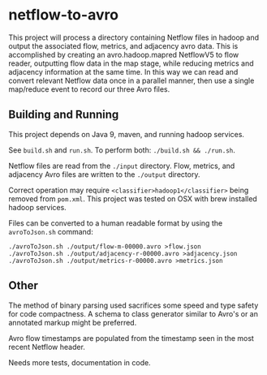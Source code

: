 
# netflow-to-avro

This project will process a directory containing Netflow files in hadoop and output the
associated flow, metrics, and adjacency avro data. This is accomplished by creating an
avro.hadoop.mapred NetflowV5 to flow reader, outputting flow data in the map stage, while
reducing metrics and adjacency information at the same time. In this way we can read
and convert relevant Netflow data once in a parallel manner, then use a single map/reduce
event to record our three Avro files.

## Building and Running

This project depends on Java 9, maven, and running hadoop services.

See `build.sh` and `run.sh`. To perform both: `./build.sh && ./run.sh`.

Netflow files are read from the `./input` directory. Flow, metrics, and adjacency Avro files
are written to the `./output` directory.

Correct operation may require `<classifier>hadoop1</classifier>` being removed from `pom.xml`.
This project was tested on OSX with brew installed hadoop services.

Files can be converted to a human readable format by using the `avroToJson.sh` command:
```
./avroToJson.sh ./output/flow-m-00000.avro >flow.json
./avroToJson.sh ./output/adjacency-r-00000.avro >adjacency.json
./avroToJson.sh ./output/metrics-r-00000.avro >metrics.json
```

## Other

The method of binary parsing used sacrifices some speed and type safety for code compactness.
A schema to class generator similar to Avro's or an annotated markup might be preferred.

Avro flow timestamps are populated from the timestamp seen in the most recent Netflow header.

Needs more tests, documentation in code.
